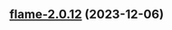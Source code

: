 

## [flame-2.0.12](https://github.com/truecharts/charts/compare/flame-2.0.11...flame-2.0.12) (2023-12-06)

